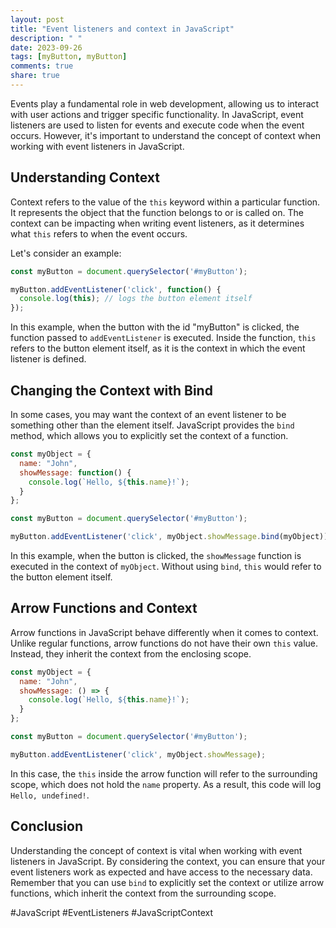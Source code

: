 ```yaml
---
layout: post
title: "Event listeners and context in JavaScript"
description: " "
date: 2023-09-26
tags: [myButton, myButton]
comments: true
share: true
---
```


Events play a fundamental role in web development, allowing us to interact with user actions and trigger specific functionality. In JavaScript, event listeners are used to listen for events and execute code when the event occurs. However, it's important to understand the concept of context when working with event listeners in JavaScript.

## Understanding Context

Context refers to the value of the `this` keyword within a particular function. It represents the object that the function belongs to or is called on. The context can be impacting when writing event listeners, as it determines what `this` refers to when the event occurs.

Let's consider an example:

```javascript
const myButton = document.querySelector('#myButton');

myButton.addEventListener('click', function() {
  console.log(this); // logs the button element itself
});
```

In this example, when the button with the id "myButton" is clicked, the function passed to `addEventListener` is executed. Inside the function, `this` refers to the button element itself, as it is the context in which the event listener is defined.

## Changing the Context with Bind

In some cases, you may want the context of an event listener to be something other than the element itself. JavaScript provides the `bind` method, which allows you to explicitly set the context of a function.

```javascript
const myObject = {
  name: "John",
  showMessage: function() {
    console.log(`Hello, ${this.name}!`);
  }
};

const myButton = document.querySelector('#myButton');

myButton.addEventListener('click', myObject.showMessage.bind(myObject));
```

In this example, when the button is clicked, the `showMessage` function is executed in the context of `myObject`. Without using `bind`, `this` would refer to the button element itself.

## Arrow Functions and Context

Arrow functions in JavaScript behave differently when it comes to context. Unlike regular functions, arrow functions do not have their own `this` value. Instead, they inherit the context from the enclosing scope.

```javascript
const myObject = {
  name: "John",
  showMessage: () => {
    console.log(`Hello, ${this.name}!`);
  }
};

const myButton = document.querySelector('#myButton');

myButton.addEventListener('click', myObject.showMessage);
```

In this case, the `this` inside the arrow function will refer to the surrounding scope, which does not hold the `name` property. As a result, this code will log `Hello, undefined!`.

## Conclusion

Understanding the concept of context is vital when working with event listeners in JavaScript. By considering the context, you can ensure that your event listeners work as expected and have access to the necessary data. Remember that you can use `bind` to explicitly set the context or utilize arrow functions, which inherit the context from the surrounding scope.

#JavaScript #EventListeners #JavaScriptContext